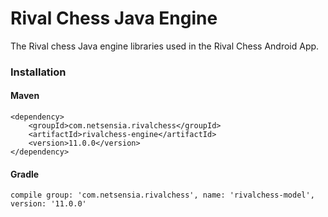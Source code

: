 Rival Chess Java Engine
=======================

The Rival chess Java engine libraries used in the Rival Chess Android App.

### Installation

#### Maven

    <dependency>
        <groupId>com.netsensia.rivalchess</groupId>
        <artifactId>rivalchess-engine</artifactId>
        <version>11.0.0</version>
    </dependency>
    
#### Gradle

    compile group: 'com.netsensia.rivalchess', name: 'rivalchess-model', version: '11.0.0'
    
